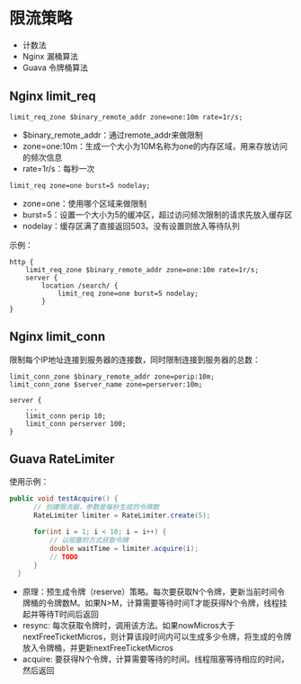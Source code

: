 
# 限流策略
- 计数法
- Nginx 漏桶算法
- Guava 令牌桶算法

## Nginx limit_req
`limit_req_zone $binary_remote_addr zone=one:10m rate=1r/s;`
- $binary_remote_addr：通过remote_addr来做限制
- zone=one:10m：生成一个大小为10M名称为one的内存区域，用来存放访问的频次信息
- rate=1r/s：每秒一次

`limit_req zone=one burst=5 nodelay;`
- zone=one：使用哪个区域来做限制
- burst=5：设置一个大小为5的缓冲区，超过访问频次限制的请求先放入缓存区
- nodelay：缓存区满了直接返回503。没有设置则放入等待队列

示例：
```shell
http {
    limit_req_zone $binary_remote_addr zone=one:10m rate=1r/s;
    server {
        location /search/ {
            limit_req zone=one burst=5 nodelay;
        }
}     
```

## Nginx limit_conn
限制每个IP地址连接到服务器的连接数，同时限制连接到服务器的总数：
```shell
limit_conn_zone $binary_remote_addr zone=perip:10m;
limit_conn_zone $server_name zone=perserver:10m;

server {
    ...
    limit_conn perip 10;
    limit_conn perserver 100;
}
```

## Guava RateLimiter
使用示例：
```java
public void testAcquire() {
	  // 创建限流器，参数是每秒生成的令牌数
      RateLimiter limiter = RateLimiter.create(5);

      for(int i = 1; i < 10; i = i++) {
      	  // 以阻塞的方式获取令牌
          double waitTime = limiter.acquire(i);
  		  // TODO
      }
  }
```

- 原理：预生成令牌（reserve）策略。每次要获取N个令牌，更新当前时间令牌桶的令牌数M。如果N>M，计算需要等待时间T才能获得N个令牌，线程挂起并等待T时间后返回
- resync: 每次获取令牌时，调用该方法。如果nowMicros大于nextFreeTicketMicros，则计算该段时间内可以生成多少令牌，将生成的令牌放入令牌桶，并更新nextFreeTicketMicros
- acquire: 要获得N个令牌，计算需要等待的时间。线程阻塞等待相应的时间，然后返回





